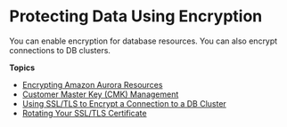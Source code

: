 # Protecting Data Using Encryption<a name="Encryption"></a>

You can enable encryption for database resources\. You can also encrypt connections to DB clusters\.

**Topics**
+ [Encrypting Amazon Aurora Resources](Overview.Encryption.md)
+ [Customer Master Key \(CMK\) Management](Overview.Encryption.Keys.md)
+ [Using SSL/TLS to Encrypt a Connection to a DB Cluster](UsingWithRDS.SSL.md)
+ [Rotating Your SSL/TLS Certificate](UsingWithRDS.SSL-certificate-rotation.md)